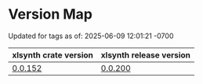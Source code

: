 # Version Map

Updated for tags as of: 2025-06-09 12:01:21 -0700

| xlsynth crate version                               | xlsynth release version                                             |
| --------------------------------------------------- | ------------------------------------------------------------------- |
| [0.0.152](https://crates.io/crates/xlsynth/0.0.152) | [0.0.200](https://github.com/xlsynth/xlsynth/releases/tag/v0.0.200) |
